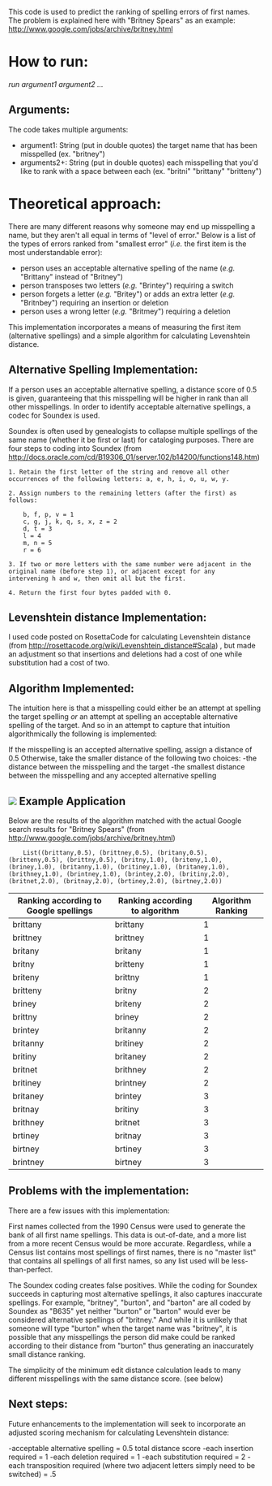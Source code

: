 This code is used to predict the ranking of spelling errors of first names.  The problem is explained here with "Britney Spears" as an example:
http://www.google.com/jobs/archive/britney.html

How to run:
===============

*run argument1 argument2 ...*

Arguments:
----------------
The code takes multiple arguments:

- argument1: String (put in double quotes) the target name that has been misspelled (ex. "britney")
- arguments2+: String (put in double quotes) each misspelling that you'd like to rank with a space between each (ex. "britni" "brittany" "britteny")

Theoretical approach:
=================

There are many different reasons why someone may end up misspelling a name, but they aren't all equal in terms of "level of error."  Below is a list of the types of errors ranked from "smallest error" (*i.e.* the first item is the most understandable error):

- person uses an acceptable alternative spelling of the name (*e.g.* "Brittany" instead of "Britney")
- person transposes two letters (*e.g.* "Brintey") requiring a switch
- person forgets a letter (*e.g.* "Britey") or adds an extra letter (*e.g.* "Britnbey") requiring an insertion or deletion
- person uses a wrong letter (*e.g.* "Britmey") requiring a deletion

This implementation incorporates a means of measuring the first item (alternative spellings) and a simple algorithm for calculating Levenshtein distance.

Alternative Spelling Implementation:
---------------------------------
If a person uses an acceptable alternative spelling, a distance score of 0.5 is given, guaranteeing that this misspelling will be higher in rank than all other misspellings.  In order to identify acceptable alternative spellings, a codec for Soundex is used.

Soundex is often used by genealogists to collapse multiple spellings of the same name (whether it be first or last) for cataloging purposes.  There are four steps to coding into Soundex (from http://docs.oracle.com/cd/B19306_01/server.102/b14200/functions148.htm)

    1. Retain the first letter of the string and remove all other occurrences of the following letters: a, e, h, i, o, u, w, y.

    2. Assign numbers to the remaining letters (after the first) as follows:

        b, f, p, v = 1
        c, g, j, k, q, s, x, z = 2
        d, t = 3
        l = 4
        m, n = 5
        r = 6

    3. If two or more letters with the same number were adjacent in the original name (before step 1), or adjacent except for any               intervening h and w, then omit all but the first.

    4. Return the first four bytes padded with 0.


Levenshtein distance Implementation:
-------------------------------
I used code posted on RosettaCode for calculating Levenshtein distance (from http://rosettacode.org/wiki/Levenshtein_distance#Scala)
, but made an adjustment so that insertions and deletions had a cost of one while substitution had a cost of two.

Algorithm Implemented:
-------------------------------
The intuition here is that a misspelling could either be an attempt at spelling the target spelling *or* an attempt at spelling an acceptable alternative spelling of the target.  And so in an attempt to capture that intuition algorithmically the following is implemented:

If the misspelling is an accepted alternative spelling, assign a distance of 0.5
Otherwise, take the smaller distance of the following two choices:
    -the distance between the misspelling and the target
    -the smallest distance between the misspelling and any accepted alternative spelling

![](https://cloud.githubusercontent.com/assets/8990766/5927154/1a58783c-a62e-11e4-9408-5f5bb5587365.jpeg)
Example Application
---------------------------------
Below are the results of the algorithm matched with the actual Google search results for "Britney Spears" (from http://www.google.com/jobs/archive/britney.html)

        List((brittany,0.5), (brittney,0.5), (britany,0.5), (britteny,0.5), (brittny,0.5), (britny,1.0), (briteny,1.0), (briney,1.0), (britanny,1.0), (britiney,1.0), (britaney,1.0), (brithney,1.0), (brintney,1.0), (brintey,2.0), (britiny,2.0), (britnet,2.0), (britnay,2.0), (brtiney,2.0), (birtney,2.0))

Ranking according to Google spellings | Ranking according to algorithm | Algorithm Ranking
--- | --- | ---
brittany | brittany | 1
brittney | brittney | 1
britany | britany | 1
britny | britteny | 1
briteny | brittny | 1
britteny | britny | 2
briney | briteny | 2
brittny | briney | 2
brintey | britanny | 2
britanny | britiney  | 2
britiny | britaney  | 2
britnet  | brithney | 2
britiney | brintney | 2
britaney  | brintey | 3
britnay | britiny  | 3
brithney | britnet  | 3
brtiney  | britnay  | 3
birtney  | brtiney  | 3
brintney  | birtney | 3


Problems with the implementation:
----------------------------------
There are a few issues with this implementation:

First names collected from the 1990 Census were used to generate the bank of all first name spellings.  This data is out-of-date, and a more list from a more recent Census would be more accurate.  Regardless, while a Census list contains most spellings of first names, there is no "master list" that contains all spellings of all first names, so any list used will be less-than-perfect.

The Soundex coding creates false positives.  While the coding for Soundex succeeds in capturing most alternative spellings, it also captures inaccurate spellings.  For example, "britney", "burton", and "barton" are all coded by Soundex as "B635" yet neither "burton" or "barton" would ever be considered alternative spellings of "britney."  And while it is unlikely that someone will type "burton" when the target name was "britney", it is possible that any misspellings the person did make could be ranked according to their distance from "burton" thus generating an inaccurately small distance ranking.

The simplicity of the minimum edit distance calculation leads to many different misspellings with the same distance score. (see below)

Next steps:
-------------------------------
Future enhancements to the implementation will seek to incorporate an adjusted scoring mechanism for calculating Levenshtein distance:

 -acceptable alternative spelling = 0.5 total distance score
 -each insertion required = 1
 -each deletion required = 1
 -each substitution required = 2
 -each transposition required (where two adjacent letters simply need to be switched) = .5

